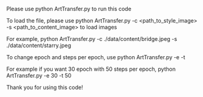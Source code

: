 Please use python ArtTransfer.py to run this code

To load the file, please use python ArtTransfer.py -c <path_to_style_image> -s <path_to_content_image> to load images

For example, python ArtTransfer.py -c ./data/content/bridge.jpeg -s ./data/content/starry.jpeg

To change epoch and steps per epoch, use python ArtTransfer.py -e <epoch time> -t <steps per epoch>
  
For example if you want 30 epoch with 50 steps per epoch, python ArtTransfer.py -e 30 -t 50
  
Thank you for using this code!

